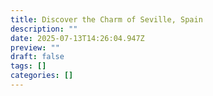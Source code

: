 ```yaml
---
title: Discover the Charm of Seville, Spain
description: ""
date: 2025-07-13T14:26:04.947Z
preview: ""
draft: false
tags: []
categories: []
---
```

